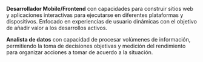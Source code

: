 **Desarrollador Mobile/Frontend** con capacidades para construir sitios web y aplicaciones interactivas para ejecutarse en diferentes plataformas y dispositivos. Enfocado en experiencias de usuario dinámicas con el objetivo de añadir valor a los desarrollos activos. 

**Analista de datos** con capacidad de procesar volúmenes de información, permitiendo la toma de decisiones objetivas y medición del rendimiento para organizar acciones a tomar de acuerdo a la situación.








